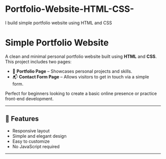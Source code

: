 # Portfolio-Website-HTML-CSS-
I build simple portfolio website using HTML and CSS
# Simple Portfolio Website

A clean and minimal personal portfolio website built using **HTML** and **CSS**. This project includes two pages:

- 🎨 **Portfolio Page** – Showcases personal projects and skills.
- 📬 **Contact Form Page** – Allows visitors to get in touch via a simple form.

Perfect for beginners looking to create a basic online presence or practice front-end development.

---

## 🔧 Features

- Responsive layout
- Simple and elegant design
- Easy to customize
- No JavaScript required

---

